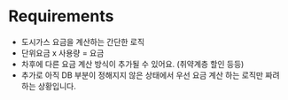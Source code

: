 # Requirements

* 도시가스 요금을 계산하는 간단한 로직
* 단위요금 x 사용량 = 요금
* 차후에 다른 요금 계산 방식이 추가될 수 있어요. (취약계층 할인 등등)
* 추가로 아직 DB 부분이 정해지지 않은 상태에서 우선 요금 계산 하는 로직만 짜려 하는 상황입니다.